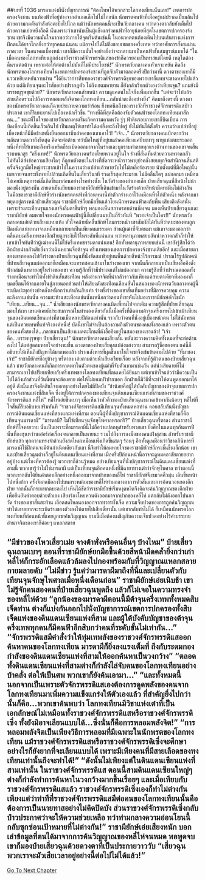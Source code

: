 ##บทที่ 1036 มารดาแห่งผีนั่งบัญชาการณ์
“ต้องโทษไอ้พวกสวะโลกทงเทียนนั่นเลย!” เขตการปกครองจ้งซาน บนท้องฟ้าที่อยู่ห่างจากอำเภอเล็กไปไม่ไกลนัก นักพรตคนฟ้าที่เมื่อครู่แผ่ปราณเปี่ยมล้นไปด้วยความกดดันกำลังห้อตะบึงไปไกล
แม้ว่านักพรตคนนี้จะเป็นวัยกลางคน ทว่าดวงตากลับยังเต็มไปด้วยความเย่อหยิ่งถือดี นั่นเพราะว่าเขานับเป็นผู้แข็งแกร่งคนฟ้าที่อายุน้อยที่สุดในเขตการปกครองจ้งซาน เขาจึงมีความมั่นใจมากพอว่าภายใต้จุดเริ่มต้นเช่นนี้ ในอนาคตตนต้องเดินไปบนเส้นทางแห่งการฝึกตนได้ยาวไกลยิ่งกว่าทุกคนแน่นอน
แม้อาจไปได้ไม่ถึงขอบเขตของครึ่งเทพ ทว่าอาศัยการสั่งสมผ่านกาลเวลา ในอนาคตเบื้องหน้า เขาก็มีความมั่นใจอย่างยิ่งว่าจะกลายมาเป็นคนฟ้าขั้นสมบูรณ์แบบได้
“ในเมื่อคนของโลกทงทียนถูกส่งมายังราชวงศ์จักรพรรดิแสของข้าก็ควรยอมเป็นทาสแต่โดยดี เหตุใดต้องดิ้นรนต่อต้าน เพราะต่อให้ต่อต้านไปมันก็ไม่มีประโยชน์!” นักพรตวัยกลางคนหัวเราะหยัน คิดถึงนักพรตของโลกทงเทียนในเขตการปกครองจ้งซานที่ถูกจับตัวมาตลอดครึ่งปีกว่ามานี้ ดวงตาของเขาก็มีแววเหยียดหยันวาบผ่าน
“ได้ยินว่าการสืบทอดราชวงศ์จักรพรรดิขุยของพวกเขาก็แทบจะขาดหายไปแล้วด้วย แต่มีเทียนจุนอะไรสักอย่างปรากฏตัว ไม่ถึงเขตมหายาน ก็ยังกล้าเรียกตัวเองว่าเทียนจุน? แถมยังมีบรรพบุรุษขุยด้วย?” นักพรตวัยกลางคนส่ายหน้า ความดูแคลนในใจยิ่งเพิ่มมากขึ้น
“แต่จะว่าไปแล้ว สายเลือดรวมไปถึงการหลอมพลังจิตของโลกทงเทียน...กลับน่าตะลึงอย่างยิ่ง” คิดมาถึงตรงนี้ ดวงตาของนักพรตวัยกลางคนก็ฉายประกายความเร่าร้อน ยิ่งพอนึกถึงของรางวัลที่ราชวงศ์จักรพรรดิแสป่าวประกาศ เขาก็รีบทะยานไปเบื้องหน้าเร็วขึ้น
“ทางที่ดีที่สุดคือต้องจับตัวคนฟ้าของโลกทงเทียนมาสักคน...” ขณะที่ในใจของชายวัยกลางคนเริ่มเกิดความคาดหวัง จู่ๆ ฟ้าดินรอบกายเขาก็บิดเบือน การบิดเบือนนี้เกิดขึ้นเร็วเกินไป เป็นเหตุให้เขาทำได้แค่อึ้งตะลึงไปครู่ ยังไม่ทันได้ตั้งตัว ความว่างเปล่าที่อยู่เบื้องหน้าก็มีมือข้างหนึ่งยืนออกมาบีบลำคอของเขาเอาไว้!
“เจ้า...” นักพรตวัยกลางคนเบิกตากว้าง พลันหวาดผวาถึงขีดสุด คิดจะต่อต้าน ทว่ามือใหญ่ที่อยู่บนลำคอเพียงแค่บีบเบาๆ พายุแห่งตบะระลอกหนึ่งที่ทำให้เขาตะลึงพรึงเพริดก็ระเบิดออกมาจากในร่างและบุกราบทำลายทุกแรงต้านทานของเขาจนสิ้นราบพนาสูร
“ครึ่งเทพ!!” นักพรตวัยกลางคนร้องโหยหวนอยู่ในใจ ร่างที่สั่นเทิ้มด้วยความหวาดกลัวไม่ทันได้ส่งข้อความเสียงใดๆ ก็ถูกพลังตบะในร่างที่ซัดกระหน่ำราวพายุบ้าคลั่งสยบทุกจิตสำนึกจนสิ้นสติ ครั้นจึงถูกมือใหญ่กระชากเข้าไปในความว่างเปล่าแล้วหายวับไปไม่เหลือร่องรอย
นับตั้งแต่ที่มือใหญ่นั้นเผยกายจนกระทั่งหายไปล้วนเกิดขึ้นในเสี้ยววินาที รวดเร็วสุดประมาณ ไม่มีคลื่นใดๆ แผ่ออกมา เหมือนไม่เคยมีเหตุการณ์นี้เกิดขึ้นมาก่อนอย่างไรอย่างนั้น
ในวัดร้างของอำเภอเล็ก ป๋ายเสี่ยวฉุนที่สีหน้าไม่น่ามองนั่งอยู่ตรงนั้น สายตาเย็นเยียบมองราชาผียักษ์ที่เดินเข้ามาในวัดร้างด้วยสีหน้ามืดทะมึนไม่ต่างกัน ในมือของราชาผียักษ์หิ้วร่างนักพรตคนฟ้าที่ก่อนหนานี้ทำตัวกร่างเอาไว้เหมือนหิ้วไก่ตัวหนึ่ง
หลังจากมาหยุดอยู่ตรงหน้าป๋ายเสี่ยวฉุน ราชาผียักษ์ก็ยกมือขึ้นแล้วโยนนักพรตคนฟ้าลงกับพื้น เสียงตึงดังสนั่น เพราะร่างสะเทือนรุนแรงเขาจึงลืมตาขึ้นช้าๆ พอมองเห็นสภาพรอบด้านชัดเจน มองเห็นป๋ายเสี่ยวฉุนและราชาผียักษ์ ลมหายใจของนักพรตคนฟ้าผู้นี้ก็เปลี่ยนมาเป็นถี่รัวทันที
“พวกเจ้าเป็นใคร!!” นักพรตวัยกลางคนเอ่ยด้วยเสียงแหบแห้ง หัวใจคล้ายมีคลื่นยักษ์โถมกระหน่ำ เขาสัมผัสได้ทันทีว่าตบะของตนถูกปิดผนึกแน่นหนาจนเหมือนกลายมาเป็นเพียงคนธรรมดา ส่วนผู้เฒ่าที่จับตนมา แม้เขาจะมองออกว่าคลื่นตบะครึ่งเทพของอีกฝ่ายถูกระงับไว้ในระดับที่แน่นอน ทว่าพลานุภาพสยบอันน่าหวาดกลัวก็ทำให้เขาเข้าใจทันทีว่าผู้เฒ่าคนนี้ไม่ใช่ครึ่งเทพธรรมดาแน่นอน!
อีกทั้งพลานุภาพสยบเช่นนี้ เขายังรู้สึกได้ว่าอีกฝ่ายน่ากลัวเสียยิ่งกว่าเฉินหยวนจื่อต้าจุน ครึ่งเทพของเขตการปกครองจ้งซานเสียอีก!
และเมื่อสายตาของเขาทอดลงไปยังร่างของป๋ายเสี่ยวฉุนที่นั่งขัดสมาธิอยู่บนพื้นด้วยสีหน้าไร้อารมณ์ ปราณไร้รูปลักษณ์ที่ป๋ายเสี่ยวฉุนแผ่ออกมาก็เหมือนจะแทรกซอนเข้ามาในร่างของเขา จากนั้นก็กลายมาเป็นเสียงอื้ออึงดั่งฟ้าถล่มดินทลายอยู่ในร่างของเขา ความรู้สึกที่ว่ามีปราณแต่ไม่แผ่ออกมา ความรู้สึกที่ว่าปราณตลอดทั้งร่างเหมือนจะทำให้ทั้งฟ้าดินสั่นสะเทือน พลังอำนาจจิตที่น่ากลัวราวกับเพียงแค่สายตาเดียวที่มองมาก็บดขยี้ตนได้จากภายในสู่ภายนอกล้วนทำให้เสียงดังสะเทือนเลือนลั่นในสมองของนักพรตวัยกลางคนผู้นี้ระเบิดปะทุอย่างบ้าคลั่งเหนือกว่าเก่าเกินสิบเท่า ร่างทั้งร่างของเขาสั่นเทิ้มอย่างที่มิอาจควบคุม ความตะลึงลานเช่นนั้น ความสะท้านสะเทือนเช่นนั้นเหนือกว่าตอนที่เขาหันไปมองราชาผียักษ์อักโขนัก
“เทียน...เทียน...จุน...” น้ำเสียงของนักพรตวัยกลางคนผิดเพี้ยนไปจากเดิม ความรู้สึกที่ป๋ายเสี่ยวฉุนมอบให้เขา เขาแค่เคยมีประสบการณ์ในทำนองเดียวกันนี้เมื่อครั้งที่ติดตามต้าจุนครึ่งเทพไปเข้าเฝ้าเทียนจุนของดินแดนเซียนแห่งที่สามเมื่อหลายปีก่อนเท่านั้น
ราวกับว่าคนที่นั่งอยู่เบื้องหน้าตน ไม่ใช่นักพรต แต่เป็นทวยเทพที่แท้จริงองค์หนึ่ง!
บัดนี้เขาไม่จำเป็นต้องถามถึงตัวตนของคนทั้งสองแล้ว เพราะตัวตนของคนทั้งสองได้...กลายมาเป็นเสียงแผดตะโกนที่ดังอื้ออึงอยู่ในสมองของเขาแล้ว!
“เจ้าคือ...บรรพบุรุษขุย ป๋ายเสี่ยวฉุน!” นักพรตวัยกลางคนเสียงสั่น พลันละวางความคิดทั้งหมดที่จะต่อต้านลงไป ได้แต่สูดลมหายใจอย่างขมขื่น
ดวงตาของป๋ายเสี่ยฉุนเปล่งแสงวาบ สามารถรู้ชื่อของตน แค่นี้ก็อธิบายให้เห็นถึงปัญหาได้มากพอแล้ว ปราณสังหารที่ผุดขึ้นมาในใจเขาจึงเข้มข้นตามไปด้วย
“ที่มาของเจ้า!” ราชาผียักษ์ที่อยู่ข้างๆ หรี่ตาลง เอ่ยถามด้วยน้ำเสียงเรียบเรื่อย
หลังจากที่รู้ตัวตนของป๋ายเสี่ยวฉุนแล้ว ชายวัยกลางคนก็เกิดการคาดเดาในตัวตนของผู้เฒ่าที่จับตัวเขามาเช่นกัน แต่น่าเสียดายที่ไม่สามารถเอาไปเปรียบเทียบกับครึ่งเทพของโลกทงเทียนที่ตนเคยได้ยินมา แต่เขาเข้าใจแล้วว่ามีความเป็นไปได้ถึงเก้าส่วนที่วันนี้ตนจะต้องตาย ต่อให้ไม่ยอมปริปากบอก อีกฝ่ายก็มีวิธีที่จะทำให้ตนพูดออกมาได้อยู่ดี ดังนั้นเขาจึงตัดสินใจบอกทุกอย่างโดยไม่มีปิดบัง
“ข้าน้อยคือผู้ใต้บังคับบัญชาของต้าจุนเขตการปกครองจ้งซานแห่งที่สิบเจ็ด ซึ่งอยู่ใต้การปกครองของเทียนจุนดินแดนเซียนแห่งที่สามของราชวงศ์จักรพรรดิแส หลี่ไห่” หลี่ไห่เอ่ยขึ้นเบาๆ เมื่อเห็นว่าหัวคิ้วของป๋ายเสี่ยวฉุนขมวดเข้าหากันน้อยๆ หลี่ไห่ที่ใจสั่นก็รีบอธิบายเสริมทันที
“ราชวงศ์จักรพรรดิแสมีเทียนจุนทั้งหมดหกท่าน คอยสลับกันนั่งบัญชาการณ์ดินแดนเซียนแห่งที่สองและแห่งที่สาม ตอนนี้ผู้ที่นั่งบัญชาการณ์ดินแดนเซียนแห่งที่สามก็คือเทียนจุนมารดาผี”
“มารดาผี? ไม่ใช่เทียนจุนจักษุไพศาลหรอกรึ?” ป๋ายเสี่ยวฉุนหรี่ตาลง ส่วนราชาผียักษ์ก็ใจหายวาบ นั่นเป็นเพราะชื่อมารดาผีนี้ไม่ถือว่าแปลกหูสำหรับพวกเขา ยิ่งศึกในแดนทุรกันดารปีนั้นที่กงซุนหว่านเอ๋อร์ก่อเรื่องจนกลายเป็นหายนะ รวมไปถึงการลงมือของคนเฝ้าสุสาน สำหรับราชาผียักษ์แล้ว ทุกความทรงจำล้วนยังสดใหม่เหมือนเพิ่งเกิดขึ้นสดๆ ร้อนๆ
อีกทั้งดูเหมือนว่าวิชาอภินิหารที่มารดาผีใช้ฝึกตนจะมีต้นกำเนิดเดียวกับเขา นี่จึงทำให้ลมหายใจของราชาผียักษ์ถี่กระชั้นขึ้นเล็กน้อย เขาและป๋ายเสี่ยวฉุนต่างก็อยู่ในดินแดนเซียนแห่งที่สาม เมื่อครึ่งปีก่อนหน้านี้อาจจะดูหมดอาลัยตายอยากอยู่บ้าง แต่เรื่องที่ควรต้องรู้ พวกเขาก็ล้วนรู้หมด อย่างเทียนจุนที่นั่งบัญชาการณ์ในดินแดนเซียนแห่งที่สามนี้ พวกเขารู้ว่าไม่ใช่มารดาผี แต่เป็นเทียนจุนอีกคนหนึ่งที่มีฉายาทางเต๋าว่าจักษุไพศาล
ทว่าตอนนี้พวกเขากลับได้ยินคำตอบอีกอย่างหนึ่งออกมาจากปากของหลี่ไห่ ราชาผียักษ์จึงขมวดคิ้วมุ่น เดินขึ้นหน้าไปหนึ่งก้าว ครั้งจึงกดมือลงไปบนกระหม่อมของหลี่ไห่ท่ามกลางอาการตัวสั่นและการอ้อนวอนของอีกฝ่าย จากนั้นก็กระแทกตบะลงไป เห็นได้ชัดว่าราชาผียักษ์เริ่มหงุดหงิดจึงคิดจะค้นวิญญาณของอีกฝ่ายเพื่อยืนยันคำตอบด้วยตัวเอง
เสียงร้องโหยหวนดังออกมาจากปากของหลี่ไห่ แต่กลับไม่ดังออกไปนอกวัด ร่างของเขาสั่นสะท้าน เลือดสดไหลนองออกจากทวารทั้งเจ็ด ความเจ็บปวดของการถูกค้นวิญญาณทำให้เขาอยากจะระเบิดร่างของตัวเองให้ตายไปเสียเดี๋ยวนั้น แต่เขากลับทำไม่ได้ ก็เหมือนนักพรตโลกทงเทียนที่ก่อนหน้านี้เคยถูกเขาค้นวิญญาณ ยามนี้เมื่อต้องเผชิญกับความเจ็บปวดอย่างไร้คำบรรยาย อำนาจจิตของเขาก็ค่อยๆ แหลกสลาย


“มีข่าวของโหวเสี่ยวเม่ย จางต้าพั่งหรือคนอื่นๆ บ้างไหม” ป๋ายเสี่ยวฉุนถามเบาๆ ตอนที่ราชาผียักษ์ยกมือขึ้นด้วยสีหน้ามืดคล้ำยิ่งกว่าเก่า หลี่ไห่ก็กระอักเลือดแล้วล้มลงไปกองพร้อมกับที่วิญญาณแหลกสลายกายมลายดับ
“ไม่มีข่าว รู้แค่ว่ามารดาผีมาถึงที่นี่และเปลี่ยนตัวกับเทียนจุนจักษุไพศาลเมื่อหนึ่งเดือนก่อน” ราชาผียักษ์เอ่ยเนิบช้า เขาไม่รู้จักคนสองคนที่ป๋ายเสี่ยวฉุนพูดถึง แล้วก็ไม่เจอในความทรงจำของหลี่ไห่ด้วย
“ลูกน้องของมารดาผีตอนนี้มีต้าจุนครึ่งเทพทั้งหมดสิบเจ็ดท่าน ต่างก็แบ่งกันออกไปนั่งบัญชาการณ์เขตการปกครองทั้งสิบเจ็ดแห่งของดินแดนเซียนแห่งที่สาม และผู้ใต้บังคับบัญชาของต้าจุนครึ่งเทพทุกคนก็มีคนฟ้าอีกสิบกว่าคนที่ระดับขั้นไม่เท่ากัน...”
“จักรพรรดิแสมีคำสั่งว่าให้ทุ่มเทพลังของราชวงศ์จักรพรรดิแสออกค้นหาคนของโลกทงเทียน มารดาผีก็ยิ่งลงแรงเต็มที่ ถึงกับระดมกองกำลังของดินแดนเซียนแห่งที่สามให้ออกค้นหาเป็นวงกว้าง”
“ตลอดทั้งดินแดนเซียนแห่งที่สามต่างก็กำลังไล่จับคนของโลกทงเทียนอย่างบ้าคลั่ง ต่อให้เป็นศพ พวกเขาก็ยังค้นเอามา...”
“และทั้งหมดนี้ นอกจากเป็นเพราะตัวจักรพรรดิแสเองต้องการดูดพลังของคนจากโลกทงเทียนมาเพิ่มความแข็งแกร่งให้ตัวเองแล้ว ที่สำคัญยิ่งไปกว่านั้นก็คือ...พวกเขาค้นพบว่า โลกทงเทียนมีวิชาแห่งเต๋าที่เป็นเอกลักษณ์ไม่เหมือนทั้งราชวงศ์จักรพรรดิแสหรือราชวงศ์จักรพรรดิเซิ่ง ทั้งยังมิอาจเลียนแบบได้...ซึ่งนั่นก็คือการหลอมพลังจิต!”
“การหลอมพลังจิตเป็นเพียงวิธีการหลอมที่มีเฉพาะในนักพรตของโลกทงเทียน แม้ราชวงศ์จักรพรรดิแสหรือราชวงศ์จักรพรรดิเซิ่งจะศึกษาอย่างไรก็ยังยากที่จะเลียนแบบได้ เพราะมีเพียงคนที่มีสายเลือดของทงเทียนเท่านั้นถึงจะทำได้!”
“ดังนั้นไม่เพียงแต่ในดินแดนเซียนแห่งที่สามเท่านั้น ในราชวงศ์จักรพรรดิแส ตอนนี้สามดินแดนเซียนใหญ่ๆ ต่างก็กำลังทำการค้นหาในวงกว้างมากขึ้นเรื่อยๆ และเมื่อเทียบกับราชวงศ์จักรพรรดิแสแล้ว ราชวงศ์จักรพรรดิเซิ่งเองก็ทำไม่ต่างกัน เพียงแต่ว่าท่าทีที่ราชวงศ์จักรพรรดิแสมีต่อคนของโลกทงเทียนนั้นคือต้องการเป็นนายทาสอย่างไม่คิดปิดบัง ส่วนราชวงศ์จักรพรรดิเซิ่งกลับป่าวประกาศว่าจะให้ความช่วยเหลือ ทว่าท่ามกลางความอ่อนโยนนี้กลับซุกซ่อนเป้าหมายที่ไม่ต่างกัน!” ราชาผียักษ์เอ่ยเสียงหนัก บอกเล่าข้อมูลที่ตนได้มาจากการค้นวิญญาณของหลี่ไห่จนหมด พอพูดจบเขาก็มองป๋ายเสี่ยวฉุนด้วยดวงตาที่เป็นประกายวาววับ
“เสี่ยวฉุน พวกเราจะมัวเสียเวลาอยู่อย่างนี้ต่อไปไม่ได้แล้ว!”
------






[Go To Next Chapter]( ./9.md)